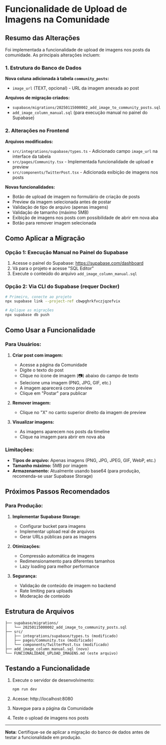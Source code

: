 # Funcionalidade de Upload de Imagens na Comunidade

## Resumo das Alterações

Foi implementada a funcionalidade de upload de imagens nos posts da comunidade. As principais alterações incluem:

### 1. Estrutura do Banco de Dados

**Nova coluna adicionada à tabela `community_posts`:**
- `image_url` (TEXT, opcional) - URL da imagem anexada ao post

**Arquivos de migração criados:**
- `supabase/migrations/20250115000002_add_image_to_community_posts.sql`
- `add_image_column_manual.sql` (para execução manual no painel do Supabase)

### 2. Alterações no Frontend

**Arquivos modificados:**
- `src/integrations/supabase/types.ts` - Adicionado campo `image_url` na interface da tabela
- `src/pages/Community.tsx` - Implementada funcionalidade de upload e preview
- `src/components/TwitterPost.tsx` - Adicionada exibição de imagens nos posts

**Novas funcionalidades:**
- Botão de upload de imagem no formulário de criação de posts
- Preview da imagem selecionada antes de postar
- Validação de tipo de arquivo (apenas imagens)
- Validação de tamanho (máximo 5MB)
- Exibição de imagens nos posts com possibilidade de abrir em nova aba
- Botão para remover imagem selecionada

## Como Aplicar a Migração

### Opção 1: Execução Manual no Painel do Supabase

1. Acesse o painel do Supabase: https://supabase.com/dashboard
2. Vá para o projeto e acesse "SQL Editor"
3. Execute o conteúdo do arquivo `add_image_column_manual.sql`

### Opção 2: Via CLI do Supabase (requer Docker)

```bash
# Primeiro, conecte ao projeto
npx supabase link --project-ref cbwpghrkfvczjqzefvix

# Aplique as migrações
npx supabase db push
```

## Como Usar a Funcionalidade

### Para Usuários:

1. **Criar post com imagem:**
   - Acesse a página da Comunidade
   - Digite o texto do post
   - Clique no ícone de imagem (📷) abaixo do campo de texto
   - Selecione uma imagem (PNG, JPG, GIF, etc.)
   - A imagem aparecerá como preview
   - Clique em "Postar" para publicar

2. **Remover imagem:**
   - Clique no "X" no canto superior direito da imagem de preview

3. **Visualizar imagens:**
   - As imagens aparecem nos posts da timeline
   - Clique na imagem para abrir em nova aba

### Limitações:

- **Tipos de arquivo:** Apenas imagens (PNG, JPG, JPEG, GIF, WebP, etc.)
- **Tamanho máximo:** 5MB por imagem
- **Armazenamento:** Atualmente usando base64 (para produção, recomenda-se usar Supabase Storage)

## Próximos Passos Recomendados

### Para Produção:

1. **Implementar Supabase Storage:**
   - Configurar bucket para imagens
   - Implementar upload real de arquivos
   - Gerar URLs públicas para as imagens

2. **Otimizações:**
   - Compressão automática de imagens
   - Redimensionamento para diferentes tamanhos
   - Lazy loading para melhor performance

3. **Segurança:**
   - Validação de conteúdo de imagem no backend
   - Rate limiting para uploads
   - Moderação de conteúdo

## Estrutura de Arquivos

```
├── supabase/migrations/
│   └── 20250115000002_add_image_to_community_posts.sql
├── src/
│   ├── integrations/supabase/types.ts (modificado)
│   ├── pages/Community.tsx (modificado)
│   └── components/TwitterPost.tsx (modificado)
├── add_image_column_manual.sql (novo)
└── FUNCIONALIDADE_UPLOAD_IMAGENS.md (este arquivo)
```

## Testando a Funcionalidade

1. Execute o servidor de desenvolvimento:
   ```bash
   npm run dev
   ```

2. Acesse: http://localhost:8080

3. Navegue para a página da Comunidade

4. Teste o upload de imagens nos posts

---

**Nota:** Certifique-se de aplicar a migração do banco de dados antes de testar a funcionalidade em produção.